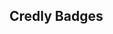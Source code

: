 ## Credly Badges
<div data-iframe-width="150" data-iframe-height="270" data-share-badge-id="bbf15b83-63fb-43eb-9fcf-b12266e7a9bc" data-share-badge-host="https://www.credly.com"></div><script type="text/javascript" async src="//cdn.credly.com/assets/utilities/embed.js"></script>
<div data-iframe-width="150" data-iframe-height="270" data-share-badge-id="8969f071-4353-4205-ad66-b514b0c524c5" data-share-badge-host="https://www.credly.com"></div><script type="text/javascript" async src="//cdn.credly.com/assets/utilities/embed.js"></script>
<div data-iframe-width="150" data-iframe-height="270" data-share-badge-id="e79d4a8c-daca-4f8a-a9fd-5e22c6dffc40" data-share-badge-host="https://www.credly.com"></div><script type="text/javascript" async src="//cdn.credly.com/assets/utilities/embed.js"></script>
